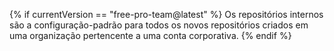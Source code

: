 {% if currentVersion == "free-pro-team@latest" %}
Os repositórios internos são a configuração-padrão para todos os novos repositórios criados em uma organização pertencente a uma conta corporativa.
{% endif %}

